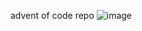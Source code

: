 advent of code repo
![image](https://github.com/user-attachments/assets/1fd1853c-abcd-4dcf-82c8-8fc2ef1dd42d)
